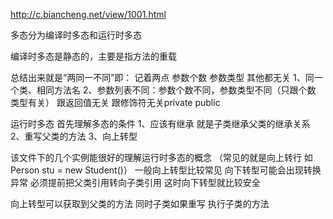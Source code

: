 http://c.biancheng.net/view/1001.html


多态分为编译时多态和运行时多态

编译时多态是静态的，主要是指方法的重载

总结出来就是“两同一不同”即： 记着两点 参数个数 参数类型 其他都无关
1、同一个类、相同方法名
2、参数列表不同：参数个数不同，参数类型不同（只跟个数 类型有关）
              跟返回值无关
              跟修饰符无关private public

运行时多态
  首先理解多态的条件
   1、应该有继承 就是子类继承父类的继承关系 
   2、重写父类的方法
   3、向上转型


该文件下的几个实例能很好的理解运行时多态的概念  （常见的就是向上转行 如 Person stu = new Student()）
一般向上转型比较常见 向下转型可能会出现转换异常 必须提前把父类引用转向子类引用 这时向下转型就比较安全

向上转型可以获取到父类的方法 同时子类如果重写 执行子类的方法